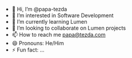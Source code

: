 - 👋 Hi, I’m @papa-tezda
- 👀 I’m interested in Software Development
- 🌱 I’m currently learning Lumen
- 💞️ I’m looking to collaborate on Lumen projects
- 📫 How to reach me papa@tezda.com
- 😄 Pronouns: He/Him
- ⚡ Fun fact: ...

<!---
papa-tezda/papa-tezda is a ✨ special ✨ repository because its `README.md` (this file) appears on your GitHub profile.
You can click the Preview link to take a look at your changes.
--->
